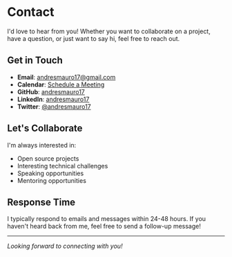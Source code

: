 # Contact

I'd love to hear from you! Whether you want to collaborate on a project, have a question, or just want to say hi, feel free to reach out.

## Get in Touch

- **Email**: [andresmauro17@gmail.com](mailto:andresmauro17@gmail.com)
- **Calendar**: [Schedule a Meeting](https://calendar.app.google/YTzik59qqNuBSHyD6)
- **GitHub**: [andresmauro17](https://github.com/andresmauro17)
- **LinkedIn**: [andresmauro17](https://linkedin.com/in/andresmauro17)
- **Twitter**: [@andresmauro17](https://twitter.com/andresmauro17)

## Let's Collaborate

I'm always interested in:
- Open source projects
- Interesting technical challenges
- Speaking opportunities
- Mentoring opportunities

## Response Time

I typically respond to emails and messages within 24-48 hours. If you haven't heard back from me, feel free to send a follow-up message!

---

*Looking forward to connecting with you!*